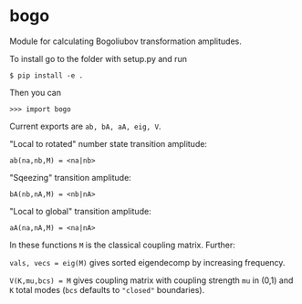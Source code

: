 # bogo
Module for calculating Bogoliubov transformation amplitudes.

To install go to the folder with setup.py and run

`$ pip install -e .`

Then you can

`>>> import bogo`

Current exports are `ab, bA, aA, eig, V`.

"Local to rotated" number state transition amplitude:

`ab(na,nb,M) = <na|nb>` 

"Sqeezing" transition amplitude:

`bA(nb,nA,M) = <nb|nA>` 

"Local to global" transition amplitude:

`aA(na,nA,M) = <na|nA>` 

In these functions `M` is the classical coupling matrix. Further:

`vals, vecs = eig(M)` gives sorted eigendecomp by increasing frequency.

`V(K,mu,bcs) = M` gives coupling matrix with
coupling strength `mu` in (0,1) and `K` total modes (`bcs` defaults to `"closed"` boundaries). 



